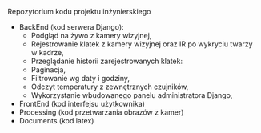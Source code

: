﻿Repozytorium kodu projektu inżynierskiego
 
 - BackEnd (kod serwera Django):
   - Podgląd na żywo z kamery wizyjnej,
   - Rejestrowanie klatek z kamery wizyjnej oraz IR po wykryciu twarzy w kadrze,
   - Przeglądanie historii zarejestrowanych klatek:
    - Paginacja,
    - Filtrowanie wg daty i godziny,
   - Odczyt temperatury z zewnętrznych czujników,
   - Wykorzystanie wbudowanego panelu administratora Django,
 - FrontEnd (kod interfejsu użytkownika)
 - Processing (kod przetwarzania obrazów z kamer)
 - Documents (kod latex)
